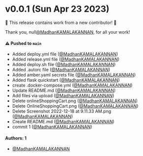 # v0.0.1 (Sun Apr 23 2023)

:tada: This release contains work from a new contributor! :tada:

Thank you, null[@MadhanKAMALAKANNAN](https://github.com/MadhanKAMALAKANNAN), for all your work!

#### ⚠️ Pushed to `main`

- Added deploy.yml file ([@MadhanKAMALAKANNAN](https://github.com/MadhanKAMALAKANNAN))
- Added release.yml file ([@MadhanKAMALAKANNAN](https://github.com/MadhanKAMALAKANNAN))
- Added deploy.sh file ([@MadhanKAMALAKANNAN](https://github.com/MadhanKAMALAKANNAN))
- Added .autorc file ([@MadhanKAMALAKANNAN](https://github.com/MadhanKAMALAKANNAN))
- Added amber.yaml secrets file ([@MadhanKAMALAKANNAN](https://github.com/MadhanKAMALAKANNAN))
- Added flask quickstart ([@MadhanKAMALAKANNAN](https://github.com/MadhanKAMALAKANNAN))
- create .docker-compose.yml ([@MadhanKAMALAKANNAN](https://github.com/MadhanKAMALAKANNAN))
- Update README.md ([@MadhanKAMALAKANNAN](https://github.com/MadhanKAMALAKANNAN))
- Add files via upload ([@MadhanKAMALAKANNAN](https://github.com/MadhanKAMALAKANNAN))
- Delete onlineShoppingCart.png ([@MadhanKAMALAKANNAN](https://github.com/MadhanKAMALAKANNAN))
- Delete OnlineShoppingCart.png ([@MadhanKAMALAKANNAN](https://github.com/MadhanKAMALAKANNAN))
- Delete Screenshot 2022-12-18 at 9.11.33 AM.png ([@MadhanKAMALAKANNAN](https://github.com/MadhanKAMALAKANNAN))
- Create README.md ([@MadhanKAMALAKANNAN](https://github.com/MadhanKAMALAKANNAN))
- commit 1 ([@MadhanKAMALAKANNAN](https://github.com/MadhanKAMALAKANNAN))

#### Authors: 1

- [@MadhanKAMALAKANNAN](https://github.com/MadhanKAMALAKANNAN)
